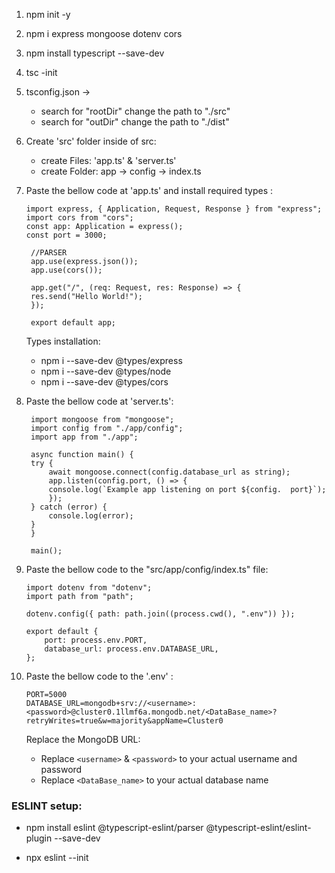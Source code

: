 1. npm init -y
2. npm i express mongoose dotenv cors
3. npm install typescript --save-dev
4. tsc -init
5. tsconfig.json ->
   - search for "rootDir" change the path to "./src"
   - search for "outDir" change the path to "./dist"
6. Create 'src' folder inside of src:

   - create Files: 'app.ts' & 'server.ts'
   - create Folder: app -> config -> index.ts

7. Paste the bellow code at 'app.ts' and install required types :

   ```
   import express, { Application, Request, Response } from "express";
   import cors from "cors";
   const app: Application = express();
   const port = 3000;

    //PARSER
    app.use(express.json());
    app.use(cors());

    app.get("/", (req: Request, res: Response) => {
    res.send("Hello World!");
    });

    export default app;
   ```

   Types installation:

   - npm i --save-dev @types/express
   - npm i --save-dev @types/node
   - npm i --save-dev @types/cors

8. Paste the bellow code at 'server.ts':

   ```
    import mongoose from "mongoose";
    import config from "./app/config";
    import app from "./app";

    async function main() {
    try {
        await mongoose.connect(config.database_url as string);
        app.listen(config.port, () => {
        console.log(`Example app listening on port ${config.  port}`);
        });
    } catch (error) {
        console.log(error);
    }
    }

    main();
   ```

9. Paste the bellow code to the "src/app/config/index.ts" file:

   ```
   import dotenv from "dotenv";
   import path from "path";

   dotenv.config({ path: path.join((process.cwd(), ".env")) });

   export default {
       port: process.env.PORT,
       database_url: process.env.DATABASE_URL,
   };
   ```

10. Paste the bellow code to the '.env' :
    ```
    PORT=5000
    DATABASE_URL=mongodb+srv://<username>:<password>@cluster0.1llmf6a.mongodb.net/<DataBase_name>?retryWrites=true&w=majority&appName=Cluster0
    ```
    Replace the MongoDB URL:
    - Replace `<username>` & `<password>` to your actual username and password
    - Replace `<DataBase_name>` to your actual database name

### ESLINT setup:

- npm install eslint @typescript-eslint/parser @typescript-eslint/eslint-plugin --save-dev

- npx eslint --init
